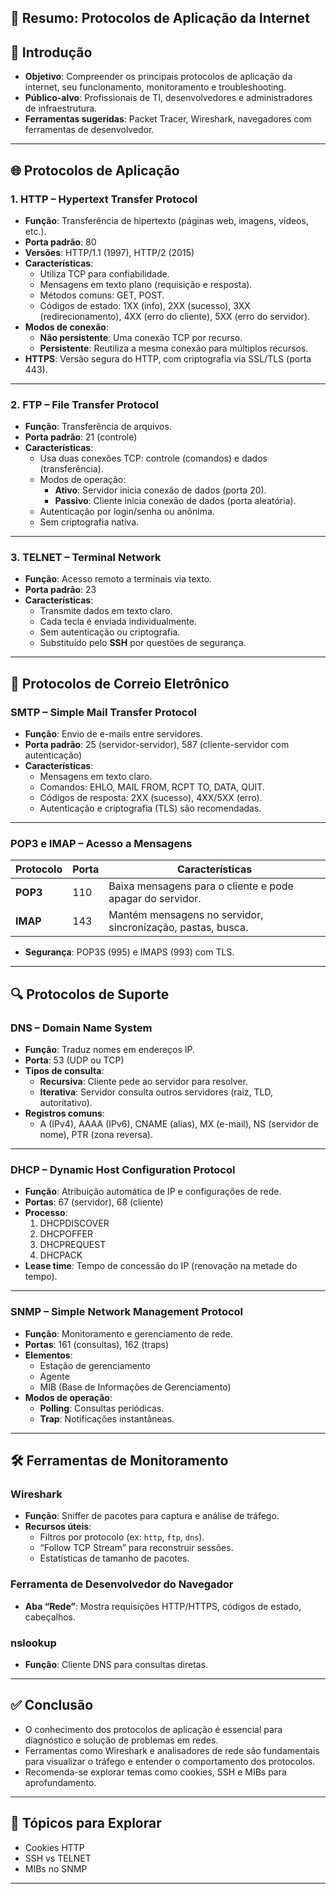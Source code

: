 ## 🧠 Resumo: Protocolos de Aplicação da Internet

## 📌 Introdução
- **Objetivo**: Compreender os principais protocolos de aplicação da internet, seu funcionamento, monitoramento e troubleshooting.
- **Público-alvo**: Profissionais de TI, desenvolvedores e administradores de infraestrutura.
- **Ferramentas sugeridas**: Packet Tracer, Wireshark, navegadores com ferramentas de desenvolvedor.

---

## 🌐 Protocolos de Aplicação

### 1. HTTP – Hypertext Transfer Protocol
- **Função**: Transferência de hipertexto (páginas web, imagens, vídeos, etc.).
- **Porta padrão**: 80
- **Versões**: HTTP/1.1 (1997), HTTP/2 (2015)
- **Características**:
  - Utiliza TCP para confiabilidade.
  - Mensagens em texto plano (requisição e resposta).
  - Métodos comuns: GET, POST.
  - Códigos de estado: 1XX (info), 2XX (sucesso), 3XX (redirecionamento), 4XX (erro do cliente), 5XX (erro do servidor).
- **Modos de conexão**:
  - **Não persistente**: Uma conexão TCP por recurso.
  - **Persistente**: Reutiliza a mesma conexão para múltiplos recursos.
- **HTTPS**: Versão segura do HTTP, com criptografia via SSL/TLS (porta 443).

---

### 2. FTP – File Transfer Protocol
- **Função**: Transferência de arquivos.
- **Porta padrão**: 21 (controle)
- **Características**:
  - Usa duas conexões TCP: controle (comandos) e dados (transferência).
  - Modos de operação:
    - **Ativo**: Servidor inicia conexão de dados (porta 20).
    - **Passivo**: Cliente inicia conexão de dados (porta aleatória).
  - Autenticação por login/senha ou anônima.
  - Sem criptografia nativa.

---

### 3. TELNET – Terminal Network
- **Função**: Acesso remoto a terminais via texto.
- **Porta padrão**: 23
- **Características**:
  - Transmite dados em texto claro.
  - Cada tecla é enviada individualmente.
  - Sem autenticação ou criptografia.
  - Substituído pelo **SSH** por questões de segurança.

---

## 📧 Protocolos de Correio Eletrônico

### SMTP – Simple Mail Transfer Protocol
- **Função**: Envio de e-mails entre servidores.
- **Porta padrão**: 25 (servidor-servidor), 587 (cliente-servidor com autenticação)
- **Características**:
  - Mensagens em texto claro.
  - Comandos: EHLO, MAIL FROM, RCPT TO, DATA, QUIT.
  - Códigos de resposta: 2XX (sucesso), 4XX/5XX (erro).
  - Autenticação e criptografia (TLS) são recomendadas.

---

### POP3 e IMAP – Acesso a Mensagens
| Protocolo | Porta | Características |
|-----------|--------|------------------|
| **POP3** | 110 | Baixa mensagens para o cliente e pode apagar do servidor. |
| **IMAP** | 143 | Mantém mensagens no servidor, sincronização, pastas, busca. |
- **Segurança**: POP3S (995) e IMAPS (993) com TLS.

---

## 🔍 Protocolos de Suporte

### DNS – Domain Name System
- **Função**: Traduz nomes em endereços IP.
- **Porta**: 53 (UDP ou TCP)
- **Tipos de consulta**:
  - **Recursiva**: Cliente pede ao servidor para resolver.
  - **Iterativa**: Servidor consulta outros servidores (raiz, TLD, autoritativo).
- **Registros comuns**:
  - A (IPv4), AAAA (IPv6), CNAME (alias), MX (e-mail), NS (servidor de nome), PTR (zona reversa).

---

### DHCP – Dynamic Host Configuration Protocol
- **Função**: Atribuição automática de IP e configurações de rede.
- **Portas**: 67 (servidor), 68 (cliente)
- **Processo**:
  1. DHCPDISCOVER
  2. DHCPOFFER
  3. DHCPREQUEST
  4. DHCPACK
- **Lease time**: Tempo de concessão do IP (renovação na metade do tempo).

---

### SNMP – Simple Network Management Protocol
- **Função**: Monitoramento e gerenciamento de rede.
- **Portas**: 161 (consultas), 162 (traps)
- **Elementos**:
  - Estação de gerenciamento
  - Agente
  - MIB (Base de Informações de Gerenciamento)
- **Modos de operação**:
  - **Polling**: Consultas periódicas.
  - **Trap**: Notificações instantâneas.

---

## 🛠️ Ferramentas de Monitoramento

### Wireshark
- **Função**: Sniffer de pacotes para captura e análise de tráfego.
- **Recursos úteis**:
  - Filtros por protocolo (ex: `http`, `ftp`, `dns`).
  - “Follow TCP Stream” para reconstruir sessões.
  - Estatísticas de tamanho de pacotes.

### Ferramenta de Desenvolvedor do Navegador
- **Aba “Rede”**: Mostra requisições HTTP/HTTPS, códigos de estado, cabeçalhos.

### nslookup
- **Função**: Cliente DNS para consultas diretas.

---

## ✅ Conclusão
- O conhecimento dos protocolos de aplicação é essencial para diagnóstico e solução de problemas em redes.
- Ferramentas como Wireshark e analisadores de rede são fundamentais para visualizar o tráfego e entender o comportamento dos protocolos.
- Recomenda-se explorar temas como cookies, SSH e MIBs para aprofundamento.

---

## 🔗 Tópicos para Explorar
- Cookies HTTP
- SSH vs TELNET
- MIBs no SNMP

---
